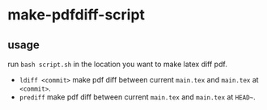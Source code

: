 # make-pdfdiff-script

## usage
run `bash script.sh` in the location you want to make latex diff pdf.

- `ldiff <commit>` make pdf diff between current `main.tex` and `main.tex` at `<commit>`.
- `prediff` make pdf diff between current `main.tex` and `main.tex` at `HEAD~`.
